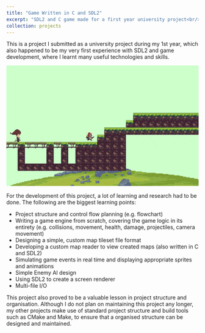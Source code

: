 ```yaml
---
title: "Game Written in C and SDL2"
excerpt: "SDL2 and C game made for a first year university project<br/><img src='/images/portfolio/game.gif'>"
collection: projects
---
```


This is a project I submitted as a university project during my 1st year, which also happened to be my very first experience with SDL2 and game development,
where I learnt many useful technologies and skills.


![](/images/portfolio/game.gif)


For the development of this project, a lot of learning and research had to be done. The following are the biggest learning points:
- Project structure and control flow planning (e.g. flowchart)
- Writing a game engine from scratch, covering the game logic in its entirety (e.g. collisions, movement, health, damage, projectiles, camera movement)
- Designing a simple, custom map tileset file format
- Developing a custom map reader to view created maps (also written in C and SDL2)
- Simulating game events in real time and displaying appropriate sprites and animations
- Simple Enemy AI design
- Using SDL2 to create a screen renderer
- Multi-file I/O

This project also proved to be a valuable lesson in project structure and organisation. Although I do not plan on maintaining this project any longer, my other
projects make use of standard project structure and build tools such as CMake and Make, to ensure that a organised structure can be designed and maintained.

